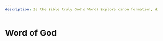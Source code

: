 ```yaml
---
description: Is the Bible truly God's Word? Explore canon formation, discover who wrote the Bible, choose Bible translations, address contradictions, and study effectively.
---
```


# Word of God
